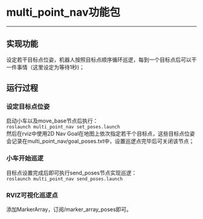 # multi_point_nav功能包
---
## 实现功能
设定若干目标点位姿，机器人按照目标点顺序循环巡逻，每到一个目标点后可以干一件事情（这里设定为等待1秒)；  
## 运行过程
### 设定目标点位姿
启动小车以及move_base节点后执行：  
`roslaunch multi_point_nav set_poses.launch`    
然后在rviz中使用2D Nav Goal在地图上依次指定若干个目标点，这些目标点位姿会记录在multi_point_nav/goal_poses.txt中，设置巡逻点完毕后可关闭该节点；  
### 小车开始巡逻
目标点设置完成后即可执行send_poses节点实现巡逻：    
`roslaunch multi_point_nav send_poses.launch`  
### RVIZ可视化巡逻点
添加MarkerArray，订阅/marker_array_poses即可。  
